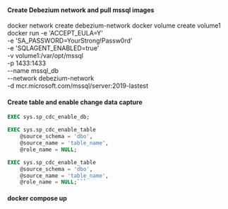 #### Create Debezium network and pull mssql images 
docker network create debezium-network
docker volume create volume1
docker run -e 'ACCEPT_EULA=Y' \
           -e 'SA_PASSWORD=YourStrong!Passw0rd' \
           -e 'SQLAGENT_ENABLED=true' \
           -v volume1:/var/opt/mssql \
           -p 1433:1433 \
           --name mssql_db \
           --network debezium-network \
           -d mcr.microsoft.com/mssql/server:2019-lastest

#### Create table and enable change data capture

``` sql 
EXEC sys.sp_cdc_enable_db;

EXEC sys.sp_cdc_enable_table  
    @source_schema = 'dbo',
    @source_name = 'table_name',
    @role_name = NULL; 

EXEC sys.sp_cdc_enable_table  
    @source_schema = 'dbo',
    @source_name = 'table_name',
    @role_name = NULL;```
```
#### docker compose up
####
